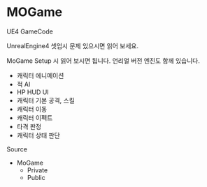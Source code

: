 # MOGame


UE4 GameCode

UnrealEngine4 셋업시 문제 있으시면 읽어 보세요.

MoGame Setup 시 읽어 보시면 됩니다. 언리얼 버전 엔진도 함께 있습니다.

- 캐릭터 에니메이션
- 적 AI   
- HP HUD UI
- 캐릭터 기본 공격, 스킬 
- 캐릭터 이동 
- 캐릭터 이펙트 
- 타격 판정 
- 캐릭터 상태 판단


Source 
 - MoGame 
   - Private
   - Public
   
   
